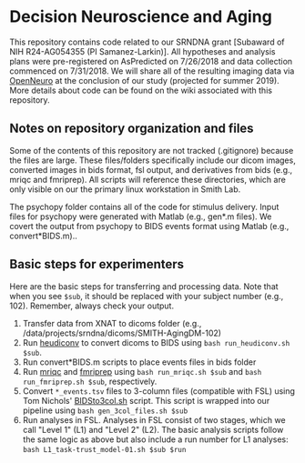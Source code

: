 # Decision Neuroscience and Aging
This repository contains code related to our SRNDNA grant [Subaward of NIH R24-AG054355 (PI Samanez-Larkin)]. All hypotheses and analysis plans were pre-registered on AsPredicted on 7/26/2018 and data collection commenced on 7/31/2018. We will share all of the resulting imaging data via [OpenNeuro][1] at the conclusion of our study (projected for summer 2019). More details about code can be found on the wiki associated with this repository.

## Notes on repository organization and files
Some of the contents of this repository are not tracked (.gitignore) because the files are large. These files/folders specifically include our dicom images, converted images in bids format, fsl output, and derivatives from bids (e.g., mriqc and fmriprep). All scripts will reference these directories, which are only visible on our the primary linux workstation in Smith Lab.

The psychopy folder contains all of the code for stimulus delivery. Input files for psychopy were generated with Matlab (e.g., gen*.m files). We covert the output from psychopy to BIDS events format using Matlab (e.g., convert*BIDS.m)..


## Basic steps for experimenters
Here are the basic steps for transferring and processing data. Note that when you see `$sub`, it should be replaced with your subject number (e.g., 102). Remember, always check your output.
1. Transfer data from XNAT to dicoms folder (e.g., /data/projects/srndna/dicoms/SMITH-AgingDM-102)
1. Run [heudiconv][3] to convert dicoms to BIDS using `bash run_heudiconv.sh $sub`.
1. Run convert*BIDS.m scripts to place events files in bids folder
1. Run [mriqc][4] and [fmriprep][5] using `bash run_mriqc.sh $sub` and `bash run_fmriprep.sh $sub`, respectively.
1. Convert `*_events.tsv` files to 3-column files (compatible with FSL) using Tom Nichols' [BIDSto3col.sh][2] script. This script is wrapped into our pipeline using `bash gen_3col_files.sh $sub`
1. Run analyses in FSL. Analyses in FSL consist of two stages, which we call "Level 1" (L1) and "Level 2" (L2). The basic analysis scripts follow the same logic as above but also include a run number for L1 analyses: `bash L1_task-trust_model-01.sh $sub $run`

[1]: https://openneuro.org/
[2]: https://github.com/INCF/bidsutils
[3]: https://github.com/nipy/heudiconv
[4]: https://mriqc.readthedocs.io/en/latest/index.html
[5]: http://fmriprep.readthedocs.io/en/latest/index.html
